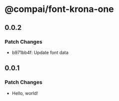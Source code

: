 # @compai/font-krona-one

## 0.0.2

### Patch Changes

- b971bb4f: Update font data

## 0.0.1

### Patch Changes

- Hello, world!
